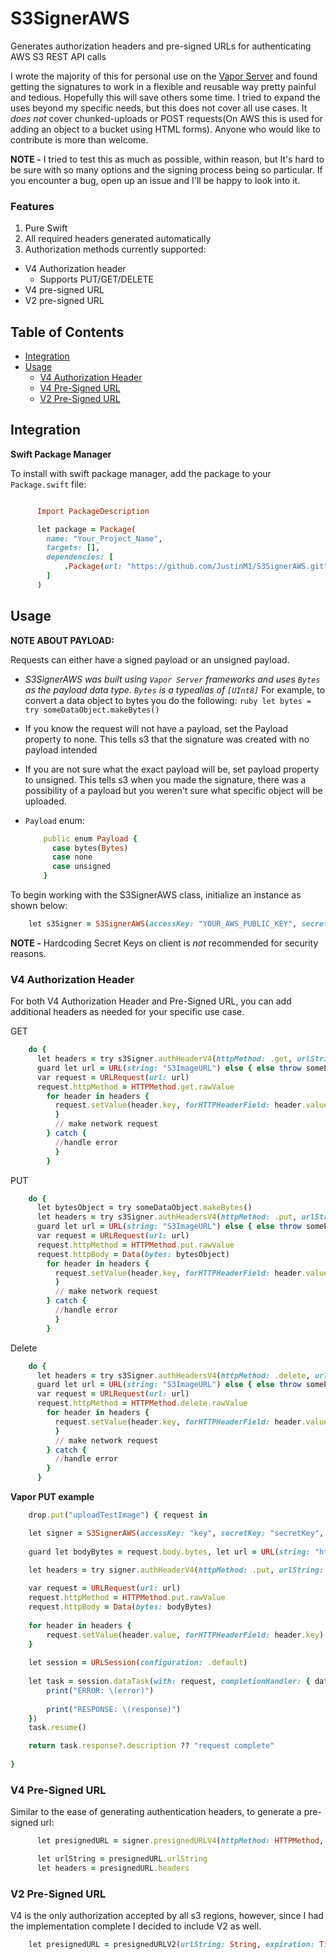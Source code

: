# S3SignerAWS
Generates authorization headers and pre-signed URLs for authenticating AWS S3 REST API calls

I wrote the majority of this for personal use on the [Vapor Server](https://vapor.codes/) and found getting the signatures to work in a flexible and reusable way pretty painful and tedious. Hopefully this will save others some time. I tried to expand the uses beyond my specific needs, but this does not cover all use cases. It _does not_ cover chunked-uploads or POST requests(On AWS this is used for adding an object to a bucket using HTML forms). Anyone who would like to contribute is more than welcome.

**NOTE -** I tried to test this as much as possible, within reason, but It's hard to be sure with so many options and the signing process being so particular. If you encounter a bug, open up an issue and I'll be happy to look into it.

### Features
1. Pure Swift
2. All required headers generated automatically
3. Authorization methods currently supported:
  * V4 Authorization header
    * Supports PUT/GET/DELETE
  * V4 pre-signed URL
  * V2 pre-signed URL

## Table of Contents
  - [Integration](#integration)
  - [Usage](#usage)
    - [V4 Authorization Header](#v4-authorization-header)
    - [V4 Pre-Signed URL](#v4-pre-signed-url)
    - [V2 Pre-Signed URL](#v2-pre-signed-url)

## Integration
**Swift Package Manager**

To install with swift package manager, add the package to your `Package.swift` file:
```ruby

      Import PackageDescription

      let package = Package(
        name: "Your_Project_Name",
        targets: [],
        dependencies: [
            .Package(url: "https://github.com/JustinM1/S3SignerAWS.git", majorVersion: 1)
        ]
      )  
  ```
## Usage

**NOTE ABOUT PAYLOAD:**

Requests can either have a signed payload or an unsigned payload.
* _S3SignerAWS was built using `Vapor Server` frameworks and uses `Bytes` as the payload data type. `Bytes` is a typealias of `[UInt8]`_
For example, to convert a data object to bytes you do the following:
      ```ruby
      let bytes = try someDataObject.makeBytes()
      ```
* If you know the request will not have a payload, set the Payload property to none. This tells s3 that the signature was created with no payload intended
* If you are not sure what the exact payload will be, set payload property to unsigned. This tells s3 when you made the signature, there was a possibility of a payload but you weren't sure what specific object will be uploaded.
* `Payload` enum:

    ```ruby
        public enum Payload {
          case bytes(Bytes)
          case none
          case unsigned
        }
    ```
To begin working with the S3SignerAWS class, initialize an instance as shown below:

```ruby
    let s3Signer = S3SignerAWS(accessKey: "YOUR_AWS_PUBLIC_KEY", secretKey: "YOUR_AWS_SECRET_KEY", region: .usStandard_usEast1)  
```
**NOTE -** Hardcoding Secret Keys on client is _not_ recommended for security reasons.

### V4 Authorization Header
For both V4 Authorization Header and Pre-Signed URL, you can add additional headers as needed for your specific use case.

GET

```ruby
    do {
      let headers = try s3Signer.authHeaderV4(httpMethod: .get, urlString: "S3ImageURL", headers: [:], payload: .none)          
      guard let url = URL(string: "S3ImageURL") else { else throw someError }
      var request = URLRequest(url: url)
      request.httpMethod = HTTPMethod.get.rawValue
        for header in headers {
          request.setValue(header.key, forHTTPHeaderField: header.value)
          }
          // make network request
        } catch {
          //handle error
          }
        }
  ```
PUT

```ruby
    do {
      let bytesObject = try someDataObject.makeBytes()
      let headers = try s3Signer.authHeadersV4(httpMethod: .put, urlString: "S3ImageURL", headers: [:], payload: .bytes(bytesObject))
      guard let url = URL(string: "S3ImageURL") else { else throw someError }
      var request = URLRequest(url: url)
      request.httpMethod = HTTPMethod.put.rawValue
      request.httpBody = Data(bytes: bytesObject)
        for header in headers {
          request.setValue(header.key, forHTTPHeaderField: header.value)
          }
          // make network request
        } catch {
          //handle error
          }
        }
  ```
Delete

```ruby
    do {
      let headers = try s3Signer.authHeadersV4(httpMethod: .delete, urlString: "S3ImageURL", headers: [:], payload: .none)
      guard let url = URL(string: "S3ImageURL") else { else throw someError }
      var request = URLRequest(url: url)
      request.httpMethod = HTTPMethod.delete.rawValue
        for header in headers {
          request.setValue(header.key, forHTTPHeaderField: header.value)
          }
          // make network request
        } catch {
          //handle error
        }
      }
```
**Vapor PUT example**

```ruby
    drop.put("uploadTestImage") { request in

    let signer = S3SignerAWS(accessKey: "key", secretKey: "secretKey", region: .usStandard_usEast1)
    
    guard let bodyBytes = request.body.bytes, let url = URL(string: "https://s3.amazonaws.com/bucketName/testUploadImage.png") else { return "Bad Request" }
    
    let headers = try signer.authHeaderV4(httpMethod: .put, urlString: url.absoluteString, headers: [:], payload: .bytes(bodyBytes))

    var request = URLRequest(url: url)
    request.httpMethod = HTTPMethod.put.rawValue
    request.httpBody = Data(bytes: bodyBytes)
    
    for header in headers {
        request.setValue(header.value, forHTTPHeaderField: header.key)
    }
    
    let session = URLSession(configuration: .default)
    
    let task = session.dataTask(with: request, completionHandler: { data, response, error in
        print("ERROR: \(error)")
        
        print("RESPONSE: \(response)")
    })
    task.resume()

    return task.response?.description ?? "request complete"
    
}
```

### V4 Pre-Signed URL

Similar to the ease of generating authentication headers, to generate a pre-signed url:
```ruby
      let presignedURL = signer.presignedURLV4(httpMethod: HTTPMethod, urlString: String, expiration: TimeFromNow, headers: [String:String]) -> URLV4Returnable

      let urlString = presignedURL.urlString
      let headers = presignedURL.headers
  ```
### V2 Pre-Signed URL

V4 is the only authorization accepted by all s3 regions, however, since I had the implementation complete I decided to include V2 as well.

```ruby
    let presignedURL = presignedURLV2(urlString: String, expiration: TimeFromNow) throws -> String
```
